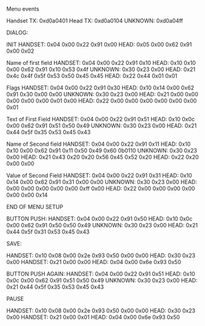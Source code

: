 Menu events

Handset TX: 0xd0a0401
Head TX: 0xd0a0104
UNKNOWN: 0xd0a04ff

DIALOG: 

INIT
HANDSET:    0x04 0x00 0x22 0x91 0x00
HEAD:       0x05 0x00 0x62 0x91 0x00 0x02

Name of first field
HANDSET:    0x04 0x00 0x22 0x91 0x10
HEAD:       0x10 0x10 0x00 0x62 0x91 0x10 0x53 0x4f
UNKNOWN:    0x30 0x23 0x00
HEAD:       0x21 0x4c 0x4f 0x5f 0x53 0x50 0x45 0x45
HEAD:       0x22 0x44 0x01 0x01

Flags
HANDSET:    0x04 0x00 0x22 0x91 0x30
HEAD:       0x10 0x14 0x00 0x62 0x91 0x30 0x00 0x00
UNKNOWN:    0x30 0x23 0x00
HEAD:       0x21 0x00 0x00 0x00 0x00 0x00 0x01 0x00
HEAD:       0x22 0x00 0x00 0x00 0x00 0x00 0x00 0x01

Text of First Field
HANDSET:    0x04 0x00 0x22 0x91 0x51 
HEAD:       0x10 0x0c 0x00 0x62 0x91 0x51 0x50 0x49
UNKNOWN:    0x30 0x23 0x00
HEAD:       0x21 0x44 0x5f 0x35 0x53 0x45 0x43

Name of Second field
HANDSET:    0x04 0x00 0x22 0x91 0x11
HEAD:       0x10 0x10 0x00 0x62 0x91 0x11 0x50 0x49 0x60  0b0110
UNKNOWN:    0x30 0x23 0x00
HEAD:       0x21 0x43 0x20 0x20 0x56 0x45 0x52 0x20
HEAD:       0x22 0x20 0x00 0x00   

Value of Second Field
HANDSET:    0x04 0x00 0x22 0x91 0x31 
HEAD:       0x10 0x14 0x00 0x62 0x91 0x31 0x00 0x00
UNKNOWN:    0x30 0x23 0x00
HEAD:       0x00 0x00 0x00 0x00 0x00 0xff 0x00
HEAD:       0x22 0x00 0x00 0x00 0x00 0x00 0x00 0x14

END OF MENU SETUP

BUTTON PUSH:
HANDSET:    0x04 0x00 0x22 0x91 0x50
HEAD:       0x10 0x0c 0x00 0x62 0x91 0x50 0x50 0x49
UNKNOWN:    0x30 0x23 0x00
HEAD:       0x21 0x44 0x5f 0x31 0x53 0x45 0x43

SAVE:

HANDSET:    0x10 0x08 0x00 0x2e 0x93 0x50 0x00 0x00
HEAD:       0x30 0x23 0x00
HANDSET:    0x21 0x00 0x00
HEAD:       0x04 0x00 0x6e 0x93 0x50

BUTTON PUSH AGAIN:
HANDSET:    0x04 0x00 0x22 0x91 0x51
HEAD:       0x10 0x0c 0x00 0x62 0x91 0x51 0x50 0x49
UNKNOWN:    0x30 0x23 0x00
HEAD:       0x21 0x44 0x5f 0x35 0x53 0x45 0x43

PAUSE

HANDSET:    0x10 0x08 0x00 0x2e 0x93 0x50 0x00 0x00
HEAD:       0x30 0x23 0x00
HANDSET:    0x21 0x00 0x01
HEAD:       0x04 0x00 0x6e 0x93 0x50